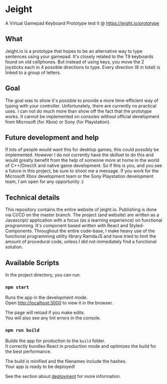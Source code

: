 



# Jeight
A Virtual Gamepad Keyboard Prototype
test it @ https://jeight.io/prototype

## What

Jeight.io is a prototype that hopes to be an alternative way to type sentences using your gamepad. It's closely related to the T9 keyboards found on old cellphones. But instead of using keys, you move the 2 joysticks each in 4 possible directions to type. Every direction (8 in total) is linked to a group of letters.

## Goal
The goal was to show it's possible to provide a more time-efficient way of typing with your controller. Unfortunately, there are currently no practical uses. I can not do much more than show off the fact that the prototype works. It cannot be implemented on consoles without official development from Microsoft (for Xbox) or Sony (for Playstation).

## Future development and help
If lots of people would want this for desktop games, this could possibly be implemented. However I do not currently have the skillset to do this and would greatly benefit from the help of someone more at home in the world of C++/DirectX and native game development. So if this is you, and you see a future in this project, be sure to shoot me a message. If you work for the Microsoft Xbox development team or the Sony Playstation development team, I am open for any opportunity :)

## Technical details
This repository contains the entire website of jeight.io. Publishing is done via CI/CD on the master branch.
The project (and website) are written as a Javascript/ application with a focus (as a learning experience) on functional programming. It's component based written with React and Styled-Components. Throughout the entire code-base, I make heavy use of the functional programming utility library RamdaJS and have tried to limit the amount of procedural code, unless I did not immediately find a functional solution.

## Available Scripts

In the project directory, you can run:

### `npm start`

Runs the app in the development mode.<br>
Open [http://localhost:3000](http://localhost:3000) to view it in the browser.

The page will reload if you make edits.<br>
You will also see any lint errors in the console.


### `npm run build`

Builds the app for production to the `build` folder.<br>
It correctly bundles React in production mode and optimizes the build for the best performance.

The build is minified and the filenames include the hashes.<br>
Your app is ready to be deployed!

See the section about [deployment](https://facebook.github.io/create-react-app/docs/deployment) for more information.
